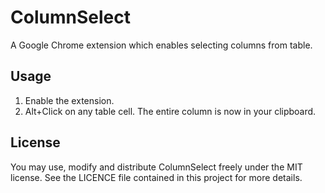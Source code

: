# ColumnSelect

A Google Chrome extension which enables selecting columns from table.


## Usage

1. Enable the extension.
2. Alt+Click on any table cell. The entire column is now in your clipboard.


## License

You may use, modify and distribute ColumnSelect freely under the MIT license. See the LICENCE file contained in this project for more details.
